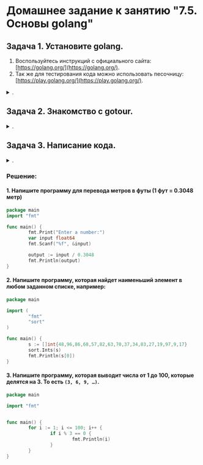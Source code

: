 # Домашнее задание к занятию "7.5. Основы golang"

## Задача 1. Установите golang.

1. Воспользуйтесь инструкций с официального сайта: [https://golang.org/](https://golang.org/).
2. Так же для тестирования кода можно использовать песочницу: [https://play.golang.org/](https://play.golang.org/).

<details><summary>.</summary>

> 1. Воспользуйтесь инструкций с официального сайта: [https://golang.org/](https://golang.org/).
> 2. Так же для тестирования кода можно использовать песочницу: [https://play.golang.org/](https://play.golang.org/).

</details>

## Задача 2. Знакомство с gotour.

<details><summary>.</summary>

> У Golang есть обучающая интерактивная консоль [https://tour.golang.org/](https://tour.golang.org/).
> Рекомендуется изучить максимальное количество примеров. В консоли уже написан необходимый код,
> осталось только с ним ознакомиться и поэкспериментировать как написано в инструкции в левой части экрана.

</details>

## Задача 3. Написание кода. 

<details><summary>.</summary>

> Цель этого задания закрепить знания о базовом синтаксисе языка. Можно использовать редактор кода
> на своем компьютере, либо использовать песочницу: [https://play.golang.org/](https://play.golang.org/).
> 
> 
1. Напишите программу для перевода метров в футы (1 фут = 0.3048 метр). Можно запросить исходные данные
> у пользователя, а можно статически задать в коде.
>    Для взаимодействия с пользователем можно использовать функцию `Scanf`:
>   ```
>  package main
> 
>    import "fmt"
> 
>    func main() {
>       fmt.Print("Enter a number: ")
>      var input float64
>         fmt.Scanf("%f", &input)
> 
>        output := input * 2
> 
>        fmt.Println(output)
>   }
>  ```
> 
> 1 . Напишите программу, которая найдет наименьший элемент в любом заданном списке, например:
>   ```
>    x := []int{48,96,86,68,57,82,63,70,37,34,83,27,19,97,9,17,}
>     ```
> 1 . Напишите программу, которая выводит числа от 1 до 100, которые делятся на 3. То есть `(3, 6, 9, …)`.
>
 
</details>


### Решение: 

#### 1. Напишите программу для перевода метров в футы (1 фут = 0.3048 метр)

```go
package main
import "fmt"

func main() {
        fmt.Print("Enter a number:")
        var input float64
        fmt.Scanf("%f", &input)

        output := input / 0.3048
        fmt.Println(output)
}
```

#### 2. Напишите программу, которая найдет наименьший элемент в любом заданном списке, например:

```go
package main

import (
        "fmt"
        "sort"
)

func main() {
        s := []int{48,96,86,68,57,82,63,70,37,34,83,27,19,97,9,17}
        sort.Ints(s)
        fmt.Println(s[0])
}
```

#### 3. Напишите программу, которая выводит числа от 1 до 100, которые делятся на 3. То есть `(3, 6, 9, …)`.

```go
package main

import "fmt"


func main() {
        for i := 1; i <= 100; i++ {
                if i % 3 == 0 {
                        fmt.Println(i)
                }
        }
}

```
